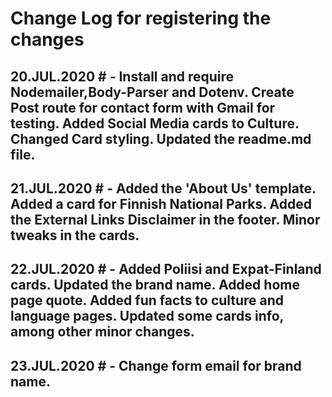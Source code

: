 # Change Log for registering the changes

## 20.JUL.2020 # - Install and require Nodemailer,Body-Parser and Dotenv. Create Post route for contact form with Gmail for testing. Added Social Media cards to Culture. Changed Card styling. Updated the readme.md file.

## 21.JUL.2020 # - Added the 'About Us' template. Added a card for Finnish National Parks. Added the External Links Disclaimer in the footer. Minor tweaks in the cards.

## 22.JUL.2020  # - Added Poliisi and Expat-Finland cards. Updated the brand name. Added home page quote. Added fun facts to culture and language pages. Updated some cards info, among other minor changes.

## 23.JUL.2020 # - Change form email for brand name. 